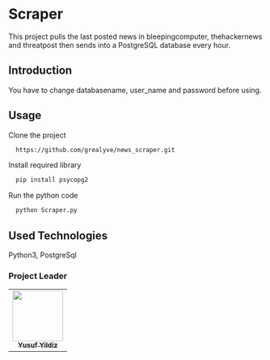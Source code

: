 
# Scraper

This project pulls the last posted news in bleepingcomputer, thehackernews and threatpost then sends into a PostgreSQL database every hour.


## Introduction

You have to change databasename, user_name and password before using.
## Usage

Clone the project

```bash
  https://github.com/grealyve/news_scraper.git
```

Install required library

```bash
  pip install psycopg2
```

Run the python code

```bash
  python Scraper.py
```

  
## Used Technologies

Python3, PostgreSql

### Project Leader

<table>
  <tr>
    <td align="center"><a href="https://justwhit3.github.io/"><img src="https://avatars.githubusercontent.com/u/41903311?v=4" width="100px;" alt=""/><br /><sub><b>Yusuf Yildiz</b></sub></a></td>
  </tr>
</table>
